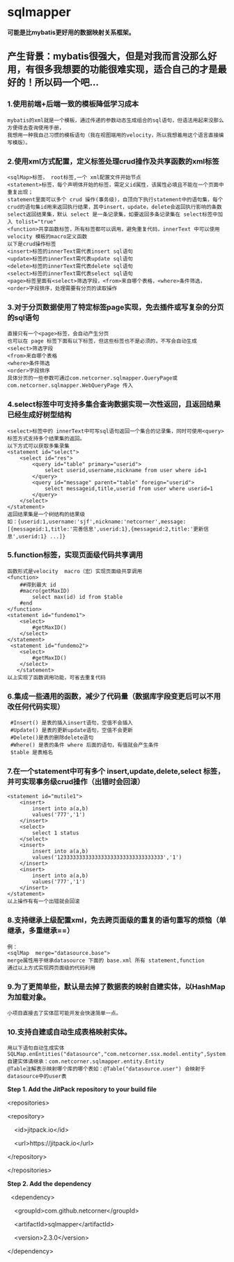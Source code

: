 # sqlmapper
**可能是比mybatis更好用的数据映射关系框架。**
## 产生背景：mybatis很强大，但是对我而言没那么好用，有很多我想要的功能很难实现，适合自己的才是最好的！所以码一个吧...
 
 ### 1.使用前端+后端一致的模板降低学习成本
 
    mybatis的xml就是一个模板，通过传递的参数动态生成组合的sql语句，但语法用起来没那么方便得去查询使用手册，
    我想用一种我自己习惯的模板语句（我在视图端用的velocity，所以我想着用这个语言直接编写模版）。
    
 ### 2.使用xml方式配置，定义标签处理crud操作及共享函数的xml标签
    <sqlMap>标签， root标签,一个 xml配置文件开始节点
    <statement>标签，每个声明体开始的标签，需定义id属性，该属性必填且不能在一个页面中重复出现；
    statement里面可以多个 crud 操作(事务级)，自顶向下执行statement中的语句集，每个crud的语句集id用来返回执行结果，其中insert，update，delete会返回执行影响的条数
    select返回结果集，默认 select 是一条记录集，如要返回多条记录集在 select标签中加入 tolist="true"
    <function>共享函数标签，所有标签都可以调用，避免重复代码，innerText 中可以使用 velocity 模板的macro定义函数
    以下是crud操作标签
    <insert>标签的innerText需代表insert sql语句
    <update>标签的innerText需代表update sql语句
    <delete>标签的innerText需代表delete sql语句
    <select>标签的innerText需代表select sql语句
    <page>标签里面有<select>筛选字段，<from>来自哪个表格，<where>条件筛选，<order>字段排序，处理需要有分页的读取操作
    
 ### 3.对于分页数据使用了特定标签page实现，免去插件或写复杂的分页的sql语句
    直接只有一个<page>标签，会自动产生分页
    也可以在 page 标签下面有以下标签，但这些标签也不是必须的，不写会自动生成
    <select>筛选字段
    <from>来自哪个表格
    <where>条件筛选
    <order>字段排序
    具体分页的一些参数可通过com.netcorner.sqlmapper.QueryPage或com.netcorner.sqlmapper.WebQueryPage 传入
    
 ### 4.select标签中可支持多集合查询数据实现一次性返回，且返回结果已经生成好树型结构
 
    <select>标签中的 innerText中可写sql语句返回一个集合的记录集，同时可使用<query>标签方式支持多个结果集的返回。
    以下方式可以获取多集录集
    <statement id="select">
        <select id="res">
            <query id="table" primary="userid">
                select userid,username,nickname from user where id=1
            </query>
            <query id="message" parent="table" foreign="userid">
                select messageid,title,userid from user where userid=1
            </query>
        </select>
    </statement>
    返回结果集是一个树结构的结果级
    如：{userid:1,username:'sjf',nickname:'netcorner',message:[{messageid:1,title:'完善信息',userid:1},{messageid:2,title:'更新信息',userid:1} ...]}


 ### 5.function标签，实现页面级代码共享调用
    函数形式是velocity  macro（宏）实现页面级共享调用
    <function>
        ##得到最大 id
        #macro(getMaxID)
            select max(id) id from $table
        #end
    </function>
    <statement id="fundemo1">
        <select>
            #getMaxID()
        </select>
    </statement>
     <statement id="fundemo2">
        <select>
            #getMaxID()
        </select>
       </statement>
    以上实现了函数调用功能，可省去重复代码
    
    
 ### 6.集成一些通用的函数，减少了代码量（数据库字段变更后可以不用改任何代码实现）
     #Insert() 是表的插入insert语句，空值不会插入
     #Update() 是表的更新update语句，空值不会更新
     #Delete()是表的删除delete语句
     #Where() 是表的条件 where 后面的语句，有值就会产生条件
     $table 是表格名
     
     
     
 ### 7.在一个statement中可有多个 insert,update,delete,select 标签，并可实现事务级crud操作（出错时会回滚）
    <statement id="mutile1">
        <insert>
            insert into a(a,b)
            values('777','1')
        </insert>
        <select>
            select 1 status
        </select>
        <insert>
            insert into a(a,b)
            values('1233333333333333333333333333333333','1')
        </insert>
        <insert>
            insert into a(a,b)
            values('777','1')
        </insert>
    </statement>
    以上操作有有一个出错就会回滚
    
 ### 8.支持继承上级配置xml，免去跨页面级的重复的语句重写的烦恼（单继承，多重继承==）
    例：
    <sqlMap  merge="datasource.base">
    merge属性用于继承datasource 下面的 base.xml 所有 statement,function
    通过以上方式实现跨页面级的代码利用


 ### 9.为了更简单些，默认是去掉了数据表的映射自建实体，以HashMap为加载对象。
    小项目直接去了实体层可能开发会快速简单一点。
    

 ### 10.支持自建或自动生成表格映射实体。
    用以下语句自动生成实体
    SQLMap.enEntities("datasource","com.netcorner.ssx.model.entity",System.getProperty("user.dir")+"/api");
    自建实体请继承：com.netcorner.sqlmapper.entity.Entity
    @Table注解表示映射哪个库的哪个表如：@Table("datasource.user") 会映射于datasource中的user表






    


<p>
    <strong><span style="white-space:pre"></span>Step 1. Add the JitPack repository to your build file</strong>
</p>
<p>
    &lt;repositories&gt;
</p>
<p>
    <span style="white-space:pre"></span>&lt;repository&gt;
</p>
<p>
    <span style="white-space:pre"></span>&nbsp; &nbsp; &lt;id&gt;jitpack.io&lt;/id&gt;
</p>
<p>
    <span style="white-space:pre"></span>&nbsp; &nbsp; &lt;url&gt;https://jitpack.io&lt;/url&gt;
</p>
<p>
    <span style="white-space:pre"></span>&lt;/repository&gt;
</p>
<p>
    <span style="white-space:pre"></span>&lt;/repositories&gt;
</p>
<p>
    <strong>Step 2. Add the dependency</strong>
</p>
<p>
    &nbsp; &lt;dependency&gt;
</p>
<p>
    <span style="white-space:pre"></span>&nbsp; &nbsp; &lt;groupId&gt;com.github.netcorner&lt;/groupId&gt;
</p>
<p>
    <span style="white-space:pre"></span>&nbsp; &nbsp; &lt;artifactId&gt;sqlmapper&lt;/artifactId&gt;
</p>
<p>
    <span style="white-space:pre"></span>&nbsp; &nbsp; &lt;version&gt;2.3.0&lt;/version&gt;
</p>
<p>
    <span style="white-space:pre"></span>&lt;/dependency&gt;
</p>
<p>
    <br/>
</p>
